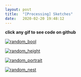```yaml
---
layout: post
title:  "[Processing] Sketches"
date:   2020-02-20 19:48:12
---
```


**click any gif to see code on github**

[![random_bool](https://media.giphy.com/media/mA7PD2DnLkPsVAQOCS/giphy.gif)](https://github.com/spoisseroux/Processing3/blob/master/bool_grid/bool_grid.pde)


[![random_height](https://media.giphy.com/media/f9r0OhIVkZqOkoNrQc/giphy.gif)](https://github.com/spoisseroux/Processing3/blob/master/random_height/random_height.pde)


[![random_portrait](https://media.giphy.com/media/XD3vsEiZY7s4CkOiF6/giphy.gif)](https://github.com/spoisseroux/Processing3/blob/master/random_nude/random_nude.pde)


[![random_nest](https://media.giphy.com/media/TdXveboi6jcDISB0rz/giphy.gif)](https://github.com/spoisseroux/Processing3/blob/master/random_nest/random_nest.pde)




